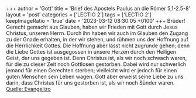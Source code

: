 +++
author = 'Gott'
title = 'Brief des Apostels Paulus an die Römer 5,1-2.5-8'
layout = 'post'
categories = ['LECTIO 2']
tags = ['LECTIO 2']
keepImageRatio = 'true'
date = '2023-03-12 08:30:05 +0100'
+++
Brüder! Gerecht gemacht aus Glauben, haben wir Frieden mit Gott durch Jesus Christus, unseren Herrn.
Durch ihn haben wir auch im Glauben den Zugang zu der Gnade erhalten, in der wir stehen, und rühmen uns der Hoffnung auf die Herrlichkeit Gottes.
Die Hoffnung aber lässt nicht zugrunde gehen; denn die Liebe Gottes ist ausgegossen in unsere Herzen durch den Heiligen Geist, der uns gegeben ist.<!--more-->
Denn Christus ist, als wir noch schwach waren, für die zu dieser Zeit noch Gottlosen gestorben.
Dabei wird nur schwerlich jemand für einen Gerechten sterben; vielleicht wird er jedoch für einen guten Menschen sein Leben wagen.
Gott aber erweist seine Liebe zu uns darin, dass Christus für uns gestorben ist, als wir noch Sünder waren.<br> [Quelle: Evangelizo](https://evangeliumtagfuertag.org/DE/gospel)
